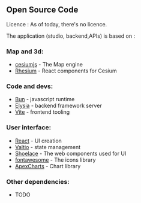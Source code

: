 ## Open Source Code

Licence : As of today, there's no licence.  

The application (studio, backend,APIs) is based on : 
  
### Map and 3d:
* [cesiumjs](https://cesium.com/)  - The Map engine
* [Rhesium](https://resium.reearth.io/) - React components for Cesium

### Code and devs:
* [Bun](https://bun.sh/) - javascript runtime
* [Elysia](https://elysiajs.com/) - backend framework server
* [Vite](https://vitej.dev/) - frontend tooling

### User interface:
* [React](https://react.dev/) - UI creation
* [Valtio](https://valtio.pmnd.rs) - state management
* [Shoelace](https://shoelace.style/) - The web components used for UI
* [fontawesome](https://fontawesome.com/) - The icons library
* [ApexCharts](https://apexcharts.com/) - Chart library

### Other dependencies:
* TODO